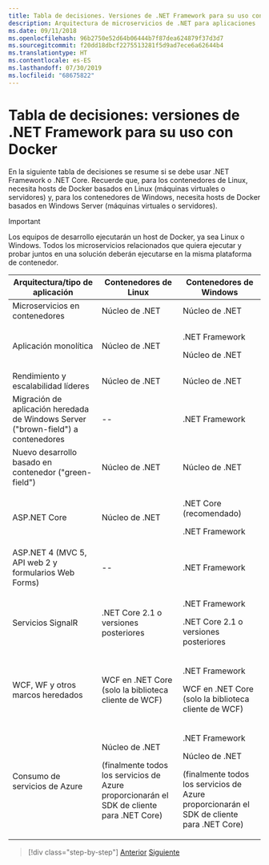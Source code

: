 ```yaml
---
title: Tabla de decisiones. Versiones de .NET Framework para su uso con Docker
description: Arquitectura de microservicios de .NET para aplicaciones .NET en contenedor | Tabla de decisiones, versiones de .NET Framework para su uso con Docker
ms.date: 09/11/2018
ms.openlocfilehash: 96b2750e52d64b06444b7f87dea624879f37d3d7
ms.sourcegitcommit: f20dd18dbcf2275513281f5d9ad7ece6a62644b4
ms.translationtype: HT
ms.contentlocale: es-ES
ms.lasthandoff: 07/30/2019
ms.locfileid: "68675822"
---
```

# <a name="decision-table-net-frameworks-to-use-for-docker"></a>Tabla de decisiones: versiones de .NET Framework para su uso con Docker

En la siguiente tabla de decisiones se resume si se debe usar .NET Framework o .NET Core. Recuerde que, para los contenedores de Linux, necesita hosts de Docker basados en Linux (máquinas virtuales o servidores) y, para los contenedores de Windows, necesita hosts de Docker basados en Windows Server (máquinas virtuales o servidores).

> [!IMPORTANT]
> Los equipos de desarrollo ejecutarán un host de Docker, ya sea Linux o Windows. Todos los microservicios relacionados que quiera ejecutar y probar juntos en una solución deberán ejecutarse en la misma plataforma de contenedor.

<table>
<thead>
<tr class="header">
<th><strong>Arquitectura/tipo de aplicación</strong></th>
<th><strong>Contenedores de Linux</strong></th>
<th><strong>Contenedores de Windows</strong></th>
</tr>
</thead>
<tbody>
<tr class="odd">
<td>Microservicios en contenedores</td>
<td>Núcleo de .NET</td>
<td>Núcleo de .NET</td>
</tr>
<tr class="even">
<td>Aplicación monolítica</td>
<td>Núcleo de .NET</td>
<td><p>.NET Framework</p>
<p>Núcleo de .NET</p></td>
</tr>
<tr class="odd">
<td>Rendimiento y escalabilidad líderes</td>
<td>Núcleo de .NET</td>
<td>Núcleo de .NET</td>
</tr>
<tr class="even">
<td>Migración de aplicación heredada de Windows Server ("brown-field") a contenedores</td>
<td>--</td>
<td>.NET Framework</td>
</tr>
<tr class="odd">
<td>Nuevo desarrollo basado en contenedor ("green-field")</td>
<td>Núcleo de .NET</td>
<td>Núcleo de .NET</td>
</tr>
<tr class="even">
<td>ASP.NET Core</td>
<td>Núcleo de .NET</td>
<td><p>.NET Core (recomendado)</p>
<p>.NET Framework</p></td>
</tr>
<tr class="odd">
<td>ASP.NET 4 (MVC 5, API web 2 y formularios Web Forms)</td>
<td>--</td>
<td>.NET Framework</td>
</tr>
<tr class="even">
<td>Servicios SignalR</td>
<td>.NET Core 2.1 o versiones posteriores</td>
<td><p>.NET Framework</p>
<p>.NET Core 2.1 o versiones posteriores</p></td>
</tr>
<tr class="odd">
<td>WCF, WF y otros marcos heredados</td>
<td>WCF en .NET Core (solo la biblioteca cliente de WCF)</td>
<td><p>.NET Framework</p>
<p>WCF en .NET Core (solo la biblioteca cliente de WCF)</p></td>
</tr>
<tr class="even">
<td>Consumo de servicios de Azure</td>
<td><p>Núcleo de .NET</p>
<p>(finalmente todos los servicios de Azure proporcionarán el SDK de cliente para .NET Core)</p></td>
<td><p>.NET Framework</p>
<p>Núcleo de .NET</p>
<p>(finalmente todos los servicios de Azure proporcionarán el SDK de cliente para .NET Core)</p></td>
</tr>
</tbody>
</table>

>[!div class="step-by-step"]
>[Anterior](net-framework-container-scenarios.md)
>[Siguiente](net-container-os-targets.md)
